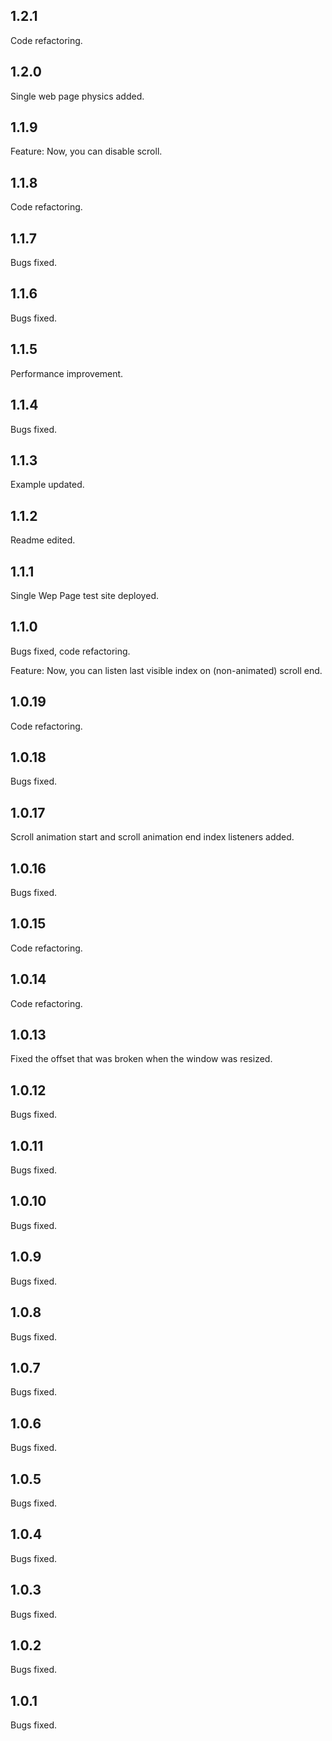 ## 1.2.1
Code refactoring.

## 1.2.0
Single web page physics added.

## 1.1.9
Feature: Now, you can disable scroll.

## 1.1.8
Code refactoring.

## 1.1.7
Bugs fixed.

## 1.1.6
Bugs fixed.

## 1.1.5
Performance improvement.

## 1.1.4
Bugs fixed.

## 1.1.3
Example updated.

## 1.1.2
Readme edited.

## 1.1.1
Single Wep Page test site deployed.

## 1.1.0
Bugs fixed, code refactoring.

Feature: Now, you can listen last visible index on (non-animated) scroll end.

## 1.0.19
Code refactoring.

## 1.0.18
Bugs fixed.

## 1.0.17
Scroll animation start and scroll animation end index listeners added.

## 1.0.16
Bugs fixed.

## 1.0.15
Code refactoring.

## 1.0.14
Code refactoring.

## 1.0.13
Fixed the offset that was broken when the window was resized.

## 1.0.12
Bugs fixed.

## 1.0.11
Bugs fixed.

## 1.0.10
Bugs fixed.

## 1.0.9
Bugs fixed.

## 1.0.8
Bugs fixed.

## 1.0.7
Bugs fixed.

## 1.0.6
Bugs fixed.

## 1.0.5
Bugs fixed.

## 1.0.4
Bugs fixed.

## 1.0.3
Bugs fixed.

## 1.0.2
Bugs fixed.

## 1.0.1
Bugs fixed.